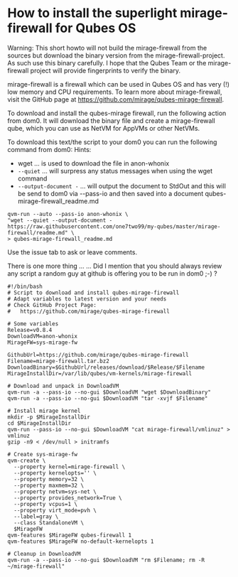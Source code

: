 How to install the superlight mirage-firewall for Qubes OS
==========================================================

Warning:
This short howto will not build the mirage-firewall from the sources but download the binary version from the mirage-firewall-project.
As such use this binary carefully.
I hope that the Qubes Team or the mirage-firewall project will provide fingerprints to verify the binary.

mirage-firewall is a firewall which can be used in Qubes OS and has very (!) low memory and CPU requirements.
To learn more about mirage-firewall, visit the GitHub page at https://github.com/mirage/qubes-mirage-firewall.

To download and install the qubes-mirage firewall, run the following action from dom0.
It will download the binary file and create a mirage-firewall qube, which you can use as NetVM for AppVMs or other NetVMs.

To download this text/the script to your dom0 you can run the following command from dom0:
Hints:

- wget ... is used to download the file in anon-whonix
- ```--quiet``` ... will surpress any status messages when using the wget command
- ```--output-document -``` ... will output the document to StdOut and this will be send to dom0 via --pass-io and then saved into a document qubes-mirage-firewall_readme.md

```
qvm-run --auto --pass-io anon-whonix \
"wget --quiet --output-document - https://raw.githubusercontent.com/one7two99/my-qubes/master/mirage-firewall/readme.md" \
> qubes-mirage-firewall_readme.md
```

Use the issue tab to ask or leave comments.

There is one more thing ...
... Did I mention that you should always review any script a random guy at github is offering you to be run in dom0 ;-) ?

```
#!/bin/bash
# Script to download and install qubes-mirage-firewall
# Adapt variables to latest version and your needs
# Check GitHub Project Page:
#   https://github.com/mirage/qubes-mirage-firewall

# Some variables
Release=v0.8.4
DownloadVM=anon-whonix
MirageFW=sys-mirage-fw

GithubUrl=https://github.com/mirage/qubes-mirage-firewall
Filename=mirage-firewall.tar.bz2
DownloadBinary=$GithubUrl/releases/download/$Release/$Filename
MirageInstallDir=/var/lib/qubes/vm-kernels/mirage-firewall

# Download and unpack in DownloadVM
qvm-run -a --pass-io --no-gui $DownloadVM "wget $DownloadBinary"
qvm-run -a --pass-io --no-gui $DownloadVM "tar -xvjf $Filename"

# Install mirage kernel
mkdir -p $MirageInstallDir
cd $MirageInstallDir
qvm-run --pass-io --no-gui $DownloadVM "cat mirage-firewall/vmlinuz" > vmlinuz
gzip -n9 < /dev/null > initramfs

# Create sys-mirage-fw
qvm-create \
  --property kernel=mirage-firewall \
  --property kernelopts='' \
  --property memory=32 \
  --property maxmem=32 \
  --property netvm=sys-net \
  --property provides_network=True \
  --property vcpus=1 \
  --property virt_mode=pvh \
  --label=gray \
  --class StandaloneVM \
  $MirageFW
qvm-features $MirageFW qubes-firewall 1
qvm-features $MirageFW no-default-kernelopts 1

# Cleanup in DownloadVM
qvm-run -a --pass-io --no-gui $DownloadVM "rm $Filename; rm -R ~/mirage-firewall"
```

